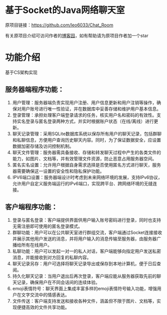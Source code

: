# 基于Socket的Java网络聊天室

原项目链接：https://github.com/leo6033/Chat_Room

有关原项目介绍可访问作者的[博客园](https://www.cnblogs.com/csu-lmw/p/10981374.html)，如有帮助请为原项目作者加一个star

# 功能介绍
基于CS架构实现
## 服务器端程序功能：
1. 用户管理：服务器端负责实现用户注册、用户信息更新和用户注销等操作，确保对用户账号进行唯一性验证，并在数据库中妥善存储和维护用户基本信息。
2. 登录管理：承担处理客户端登录请求的任务，核实用户名和密码的有效性。支持实名登录与匿名登录两种方式，并实时根据账户状态（在线/离线）进行更新。
3. 聊天记录管理：采用SQLite数据库系统以保存所有用户的聊天记录，包括群聊和私聊信息，方便用户查询历史聊天内容。同时，为了保证数据安全，应设置数据加密存储及访问控制机制。
4. 聊天文件管理：服务器需具备接收、存储和转发聊天过程中产生的各类文件的能力，如图片、文档等，并有效管理文件资源，防止恶意占用服务器空间。
5. 匿名实名设置：允许用户根据自身需求选择是否使用匿名方式进行聊天，服务器需要确保这一设置的安全性和隐私保护功能。
6. IPV6端口设置：服务器端设计时考虑到未来网络环境的发展，支持IPv6协议，允许用户自定义服务端运行的IPv6端口，实现跨平台、跨网络环境的无缝连接。
## 客户端程序功能：
1. 登录与匿名登录：客户端提供界面供用户输入账号密码进行登录，同时也支持无需注册即可使用的匿名登录模式。
2. 群聊功能：用户可以在公共聊天室进行群组交流，客户端通过Socket连接接收并展示其他用户发送的消息，并将用户输入的消息传输至服务器，由服务器广播给所有在线用户。
3. 私聊功能：用户可以发起一对一的私人对话，客户端能够向指定用户发送私密消息，并能接收到对方回复的私聊内容。
4. 聊天记录另存：用户可选择将聊天记录导出或保存到本地计算机，便于日后查阅。
5. 持久化聊天记录：当用户退出后再次登录，客户端应能从服务器获取先前的聊天记录，确保用户在不同会话间的连续体验。
6. emoji表情符号：聊天界面上集成丰富多样的emoji表情符号输入功能，增强用户在文字交流中的情感表达。
7. 文件传送：客户端支持发送和接收各种文件，涵盖但不限于图片、文档等，实现便捷高效的文件共享功能。

